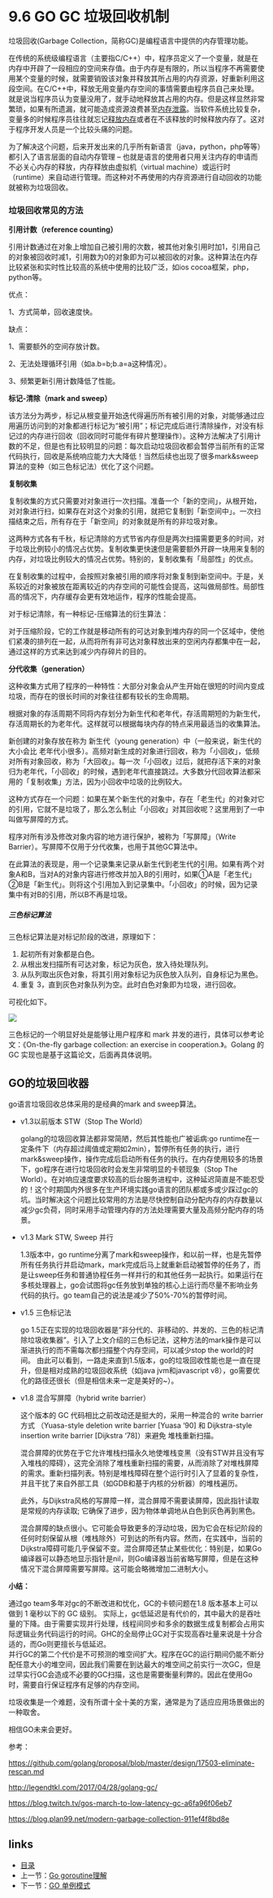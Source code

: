 # 9.6 GO  GC 垃圾回收机制

垃圾回收(Garbage Collection，简称GC)是编程语言中提供的内存管理功能。

在传统的系统级编程语言（主要指C/C++）中，程序员定义了一个变量，就是在内存中开辟了一段相应的空间来存值。由于内存是有限的，所以当程序不再需要使用某个变量的时候，就需要销毁该对象并释放其所占用的内存资源，好重新利用这段空间。在C/C++中，释放无用变量内存空间的事情需要由程序员自己来处理。就是说当程序员认为变量没用了，就手动地释放其占用的内存。但是这样显然非常繁琐，如果有所遗漏，就可能造成资源浪费甚至[内存泄露](https://baike.baidu.com/item/%E5%86%85%E5%AD%98%E6%B3%84%E9%9C%B2)。当软件系统比较复杂，变量多的时候程序员往往就忘记[释放内存](https://baike.baidu.com/item/%E9%87%8A%E6%94%BE%E5%86%85%E5%AD%98/10736171)或者在不该释放的时候释放内存了。这对于程序开发人员是一个比较头痛的问题。

为了解决这个问题，后来开发出来的几乎所有新语言（java，python，php等等）都引入了语言层面的自动内存管理 – 也就是语言的使用者只用关注内存的申请而不必关心内存的释放，内存释放由虚拟机（virtual machine）或运行时（runtime）来自动进行管理。而这种对不再使用的内存资源进行自动回收的功能就被称为垃圾回收。

### 垃圾回收常见的方法

**引用计数（reference counting）**

引用计数通过在对象上增加自己被引用的次数，被其他对象引用时加1，引用自己的对象被回收时减1，引用数为0的对象即为可以被回收的对象。这种算法在内存比较紧张和实时性比较高的系统中使用的比较广泛，如ios cocoa框架，php，python等。

优点：

1、方式简单，回收速度快。

缺点：

1、需要额外的空间存放计数。

2、无法处理循环引用（如a.b=b;b.a=a这种情况）。

3、频繁更新引用计数降低了性能。

**标记-清除（mark and sweep）**

该方法分为两步，标记从根变量开始迭代得遍历所有被引用的对象，对能够通过应用遍历访问到的对象都进行标记为“被引用”；标记完成后进行清除操作，对没有标记过的内存进行回收（回收同时可能伴有碎片整理操作）。这种方法解决了引用计数的不足，但是也有比较明显的问题：每次启动垃圾回收都会暂停当前所有的正常代码执行，回收是系统响应能力大大降低！当然后续也出现了很多mark&sweep算法的变种（如三色标记法）优化了这个问题。

**复制收集**

复制收集的方式只需要对对象进行一次扫描。准备一个「新的空间」，从根开始，对对象进行扫，如果存在对这个对象的引用，就把它复制到「新空间中」。一次扫描结束之后，所有存在于「新空间」的对象就是所有的非垃圾对象。

这两种方式各有千秋，标记清除的方式节省内存但是两次扫描需要更多的时间，对于垃圾比例较小的情况占优势。复制收集更快速但是需要额外开辟一块用来复制的内存，对垃圾比例较大的情况占优势。特别的，复制收集有「局部性」的优点。

在复制收集的过程中，会按照对象被引用的顺序将对象复制到新空间中。于是，关系较近的对象被放在距离较近的内存空间的可能性会提高，这叫做局部性。局部性高的情况下，内存缓存会更有效地运作，程序的性能会提高。

对于标记清除，有一种标记-压缩算法的衍生算法：

对于压缩阶段，它的工作就是移动所有的可达对象到堆内存的同一个区域中，使他们紧凑的排列在一起，从而将所有非可达对象释放出来的空闲内存都集中在一起，通过这样的方式来达到减少内存碎片的目的。

**分代收集（generation）**

这种收集方式用了程序的一种特性：大部分对象会从产生开始在很短的时间内变成垃圾，而存在的很长时间的对象往往都有较长的生命周期。

根据对象的存活周期不同将内存划分为新生代和老年代，存活周期短的为新生代，存活周期长的为老年代。这样就可以根据每块内存的特点采用最适当的收集算法。 

新创建的对象存放在称为 新生代（young generation）中（一般来说，新生代的大小会比 老年代小很多）。高频对新生成的对象进行回收，称为「小回收」，低频对所有对象回收，称为「大回收」。每一次「小回收」过后，就把存活下来的对象归为老年代，「小回收」的时候，遇到老年代直接跳过。大多数分代回收算法都采用的「复制收集」方法，因为小回收中垃圾的比例较大。

这种方式存在一个问题：如果在某个新生代的对象中，存在「老生代」的对象对它的引用，它就不是垃圾了，那么怎么制止「小回收」对其回收呢？这里用到了一中叫做写屏障的方式。

程序对所有涉及修改对象内容的地方进行保护，被称为「写屏障」（Write Barrier）。写屏障不仅用于分代收集，也用于其他GC算法中。

在此算法的表现是，用一个记录集来记录从新生代到老生代的引用。如果有两个对象A和B，当对A的对象内容进行修改并加入B的引用时，如果①A是「老生代」②B是「新生代」。则将这个引用加入到记录集中。「小回收」的时候，因为记录集中有对B的引用，所以B不再是垃圾。

##### 三色标记算法

三色标记算法是对标记阶段的改进，原理如下：

1. 起初所有对象都是白色。
2. 从根出发扫描所有可达对象，标记为灰色，放入待处理队列。
3. 从队列取出灰色对象，将其引用对象标记为灰色放入队列，自身标记为黑色。
4. 重复 3，直到灰色对象队列为空。此时白色对象即为垃圾，进行回收。

可视化如下。

![](/images/9.6.1.gif?raw=true)



三色标记的一个明显好处是能够让用户程序和 mark 并发的进行，具体可以参考论文：《On-the-fly garbage collection: an exercise in cooperation.》。Golang 的 GC 实现也是基于这篇论文，后面再具体说明。

## GO的垃圾回收器

go语言垃圾回收总体采用的是经典的mark and sweep算法。

- v1.3以前版本 STW（Stop The World）

   golang的垃圾回收算法都非常简陋，然后其性能也广被诟病:go runtime在一定条件下（内存超过阈值或定期如2min），暂停所有任务的执行，进行mark&sweep操作，操作完成后启动所有任务的执行。在内存使用较多的场景下，go程序在进行垃圾回收时会发生非常明显的卡顿现象（Stop The World）。在对响应速度要求较高的后台服务进程中，这种延迟简直是不能忍受的！这个时期国内外很多在生产环境实践go语言的团队都或多或少踩过gc的坑。当时解决这个问题比较常用的方法是尽快控制自动分配内存的内存数量以减少gc负荷，同时采用手动管理内存的方法处理需要大量及高频分配内存的场景。



- v1.3 Mark STW, Sweep 并行

  1.3版本中，go runtime分离了mark和sweep操作，和以前一样，也是先暂停所有任务执行并启动mark，mark完成后马上就重新启动被暂停的任务了，而是让sweep任务和普通协程任务一样并行的和其他任务一起执行。如果运行在多核处理器上，go会试图将gc任务放到单独的核心上运行而尽量不影响业务代码的执行。go team自己的说法是减少了50%-70%的暂停时间。

- v1.5 三色标记法

  go 1.5正在实现的垃圾回收器是“非分代的、非移动的、并发的、三色的标记清除垃圾收集器”。引入了上文介绍的三色标记法，这种方法的mark操作是可以渐进执行的而不需每次都扫描整个内存空间，可以减少stop the world的时间。 由此可以看到，一路走来直到1.5版本，go的垃圾回收性能也是一直在提升，但是相对成熟的垃圾回收系统（如java jvm和javascript v8），go需要优化的路径还很长（但是相信未来一定是美好的~）。

- v1.8 混合写屏障（hybrid write barrier）

  这个版本的 GC 代码相比之前改动还是挺大的，采用一种混合的 write barrier 方式 （Yuasa-style deletion write barrier [Yuasa ‘90] 和 Dijkstra-style insertion write barrier [Dijkstra ‘78]）来避免 堆栈重新扫描。

  混合屏障的优势在于它允许堆栈扫描永久地使堆栈变黑（没有STW并且没有写入堆栈的障碍），这完全消除了堆栈重新扫描的需要，从而消除了对堆栈屏障的需求。重新扫描列表。特别是堆栈障碍在整个运行时引入了显着的复杂性，并且干扰了来自外部工具（如GDB和基于内核的分析器）的堆栈遍历。

  此外，与Dijkstra风格的写屏障一样，混合屏障不需要读屏障，因此指针读取是常规的内存读取; 它确保了进步，因为物体单调地从白色到灰色再到黑色。

  混合屏障的缺点很小。它可能会导致更多的浮动垃圾，因为它会在标记阶段的任何时刻保留从根（堆栈除外）可到达的所有内容。然而，在实践中，当前的Dijkstra障碍可能几乎保留不变。混合屏障还禁止某些优化：特别是，如果Go编译器可以静态地显示指针是nil，则Go编译器当前省略写屏障，但是在这种情况下混合屏障需要写屏障。这可能会略微增加二进制大小。

**小结：**

通过go team多年对gc的不断改进和忧化，GC的卡顿问题在1.8 版本基本上可以做到 1 毫秒以下的 GC 级别。 实际上，gc低延迟是有代价的，其中最大的是吞吐量的下降。由于需要实现并行处理，线程间同步和多余的数据生成复制都会占用实际逻辑业务代码运行的时间。GHC的全局停止GC对于实现高吞吐量来说是十分合适的，而Go则更擅长与低延迟。  
并行GC的第二个代价是不可预测的堆空间扩大。程序在GC的运行期间仍能不断分配任意大小的堆空间，因此我们需要在到达最大的堆空间之前实行一次GC，但是过早实行GC会造成不必要的GC扫描，这也是需要衡量利弊的。因此在使用Go时，需要自行保证程序有足够的内存空间。

垃圾收集是一个难题，没有所谓十全十美的方案，通常是为了适应应用场景做出的一种取舍。

相信GO未来会更好。



参考：

https://github.com/golang/proposal/blob/master/design/17503-eliminate-rescan.md

http://legendtkl.com/2017/04/28/golang-gc/

https://blog.twitch.tv/gos-march-to-low-latency-gc-a6fa96f06eb7

https://blog.plan99.net/modern-garbage-collection-911ef4f8bd8e

## links

- [目录](/zh/preface.md)
- 上一节：[Go goroutine理解](/zh/9.5.md)
- 下一节：[GO 单例模式](/zh/9.7.md)

